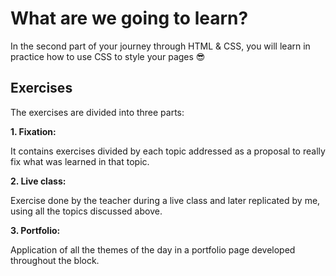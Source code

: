 # What are we going to learn?

In the second part of your journey through HTML & CSS, you will learn in practice how to use CSS to style your pages 😎

## Exercises

The exercises are divided into three parts:

**1. Fixation:**

It contains exercises divided by each topic addressed as a proposal to really fix what was learned in that topic.

**2. Live class:**

Exercise done by the teacher during a live class and later replicated by me, using all the topics discussed above.

**3. Portfolio:**

Application of all the themes of the day in a portfolio page developed throughout the block.